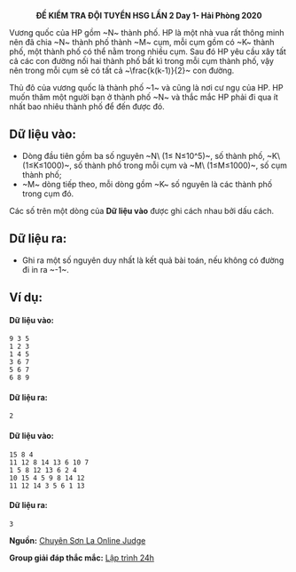 **<center>ĐỀ KIỂM TRA ĐỘI TUYỂN HSG LẦN 2 Day 1- Hải Phòng 2020</center>**

Vương quốc của HP gồm ~N~ thành phố. HP là một nhà vua rất thông minh nên đã chia ~N~ thành phố thành ~M~ cụm, mỗi cụm gồm có ~K~ thành phố, một thành phố có thể nằm trong nhiều cụm. Sau đó HP yêu cầu xây tất cả các con đường nối hai thành phố bất kì trong mỗi cụm thành phố, vậy nên trong mỗi cụm sẽ có tất cả ~\frac{k(k-1)}{2}~ con đường.

Thủ đô của vương quốc là thành phố ~1~ và cũng là nơi cư ngụ của HP. HP muốn thăm một người bạn ở thành phố ~N~ và thắc mắc HP phải đi qua ít nhất bao nhiêu thành phố để đến được đó.


## Dữ liệu vào:
- Dòng đầu tiên gồm ba số nguyên ~N\ (1≤ N≤10^5)~, số thành phố, ~K\ (1≤K≤1000)~, số thành phố trong mỗi cụm và ~M\ (1≤M≤1000)~, số cụm thành phố;
- ~M~ dòng tiếp theo, mỗi dòng gồm ~K~ số nguyên là các thành phố trong cụm đó.

Các số trên một dòng của **Dữ liệu vào** được ghi cách nhau bởi dấu cách.

## Dữ liệu ra:
- Ghi ra một số nguyên duy nhất là kết quả bài toán, nếu không có đường đi in ra ~-1~.

## Ví dụ:
#### Dữ liệu vào:
```
9 3 5
1 2 3
1 4 5
3 6 7
5 6 7
6 8 9
```

#### Dữ liệu ra:
```
2
```

#### Dữ liệu vào:
```
15 8 4
11 12 8 14 13 6 10 7
1 5 8 12 13 6 2 4
10 15 4 5 9 8 14 12
11 12 14 3 5 6 1 13
```

#### Dữ liệu ra:
```
3
```
**Nguồn:** [Chuyên Sơn La Online Judge](http://csloj.ddns.net/)

**Group giải đáp thắc mắc:** [Lập trình 24h](https://www.facebook.com/groups/1386904321519984)